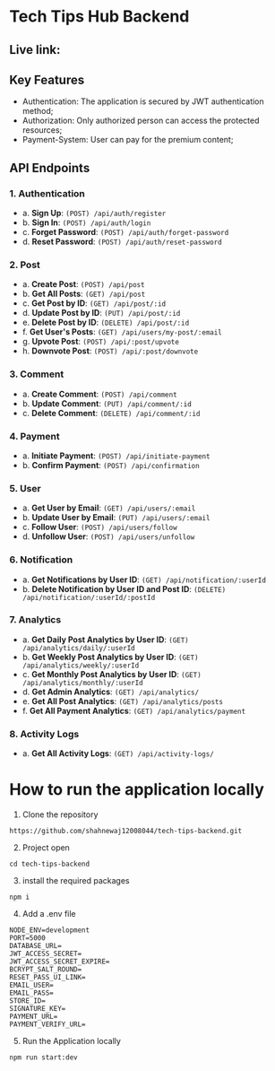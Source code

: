 # Tech Tips Hub Backend 

## Live link: 


## Key Features

- Authentication: The application is secured by JWT authentication method;
- Authorization: Only authorized person can access the protected resources;
- Payment-System: User can pay for the premium content;



## API Endpoints

### 1. Authentication
   - a. **Sign Up**: `(POST) /api/auth/register`
   - b. **Sign In**: `(POST) /api/auth/login`
   - c. **Forget Password**: `(POST) /api/auth/forget-password`
   - d. **Reset Password**: `(POST) /api/auth/reset-password`

### 2. Post
   - a. **Create Post**: `(POST) /api/post`
   - b. **Get All Posts**: `(GET) /api/post`
   - c. **Get Post by ID**: `(GET) /api/post/:id`
   - d. **Update Post by ID**: `(PUT) /api/post/:id`
   - e. **Delete Post by ID**: `(DELETE) /api/post/:id`
   - f. **Get User's Posts**: `(GET) /api/users/my-post/:email`
   - g. **Upvote Post**: `(POST) /api/:post/upvote`
   - h. **Downvote Post**: `(POST) /api/:post/downvote`

### 3. Comment
   - a. **Create Comment**: `(POST) /api/comment`
   - b. **Update Comment**: `(PUT) /api/comment/:id`
   - c. **Delete Comment**: `(DELETE) /api/comment/:id`

### 4. Payment
   - a. **Initiate Payment**: `(POST) /api/initiate-payment`
   - b. **Confirm Payment**: `(POST) /api/confirmation`

### 5. User
   - a. **Get User by Email**: `(GET) /api/users/:email`
   - b. **Update User by Email**: `(PUT) /api/users/:email`
   - c. **Follow User**: `(POST) /api/users/follow`
   - d. **Unfollow User**: `(POST) /api/users/unfollow`

### 6. Notification
   - a. **Get Notifications by User ID**: `(GET) /api/notification/:userId`
   - b. **Delete Notification by User ID and Post ID**: `(DELETE) /api/notification/:userId/:postId`
### 7. Analytics
   - a. **Get Daily Post Analytics by User ID**: `(GET) /api/analytics/daily/:userId`
   - b. **Get Weekly Post Analytics by User ID**: `(GET) /api/analytics/weekly/:userId`
   - c. **Get Monthly Post Analytics by User ID**: `(GET) /api/analytics/monthly/:userId`
   - d. **Get Admin Analytics**: `(GET) /api/analytics/`
   - e. **Get All Post Analytics**: `(GET) /api/analytics/posts`
   - f. **Get All Payment Analytics**: `(GET) /api/analytics/payment`
### 8. Activity Logs
   - a. **Get All Activity Logs**: `(GET) /api/activity-logs/`

# How to run the application locally

1. Clone the repository

```
https://github.com/shahnewaj12008044/tech-tips-backend.git
```

2. Project open

```
cd tech-tips-backend
```

3. install the required packages

```
npm i
```

4. Add a .env file

```
NODE_ENV=development
PORT=5000
DATABASE_URL=
JWT_ACCESS_SECRET=
JWT_ACCESS_SECRET_EXPIRE=
BCRYPT_SALT_ROUND=
RESET_PASS_UI_LINK=
EMAIL_USER=
EMAIL_PASS=
STORE_ID=
SIGNATURE_KEY=
PAYMENT_URL=
PAYMENT_VERIFY_URL=
```

5. Run the Application locally

```
npm run start:dev
```
